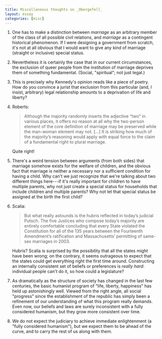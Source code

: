 ```yaml
---
title: Miscellaneous thoughts on _Obergefell_
layout: essay
categories: [misc]
---
```


1. One has to make a distinction between _marriage_ as an arbitrary member of
   the class of all possible civil relations, and _marriage_ as a contingent
   historical phenomenon. If I were designing a government from scratch, it's
   not at all obvious that I would want to give any kind of marriage (straight
   or inclusive) special status. 

2. Nevertheless it is certainly the case that in our current circumstances, the
   exclusion of queer people from the institution of marriage deprives them of
   something fundamental. (Social, "spiritual"; not just legal.)

3. This is precisely why Kennedy's opinion reads like a piece of poetry. How do
   you convince a jurist that exclusion from this particular (and, I insist,
   arbitrary) legal relationship amounts to a deprivation of life and liberty?

4. Roberts:

   >  Although the majority randomly inserts the adjective “two” in various
   >  places, it offers no reason at all why the two-person element of the core
   >  definition of marriage may be preserved while the man-woman element may
   >  not. [...] It is striking how much of the majority’s reasoning would apply
   >  with equal force to the claim of a fundamental right to plural marriage.

   Quite right!

5. There's a weird tension between arguments (from both sides)
   that marriage somehow exists for the welfare of children, and the
   obvious fact that marriage is neither a necessary nor a sufficient condition
   for having a child. Why can't we just recognize that we're talking about two
   different things here---if it's really important for children to have
   multiple parents, why not just create a special status for households
   that include children and multiple parents? Why not let that special status
   be assigned at the birth the first child?

6. Scalia:

   > But what really astounds is the hubris reflected in today’s judicial
   > Putsch. The five Justices who compose today’s majority are entirely
   > comfortable concluding that every State violated the Constitution for all
   > of the 135 years between the Fourteenth Amendment’s ratification and
   > Massachusetts’ permitting of same-sex marriages in 2003.

   Hubris? Scalia is surprised by the possibility that all the states might have
   been wrong; on the contrary, it seems outrageous to expect that the states
   could get everything right the first time around. Constructing an internally
   consistent set of beliefs or preferences is _really hard_: individual people
   can't do it, so how could a legislature?

7. As dramatically as the structure of society has changed in the last few
   centuries, the basic humanist program of "life, liberty, happiness" has held
   up astonishingly well. Viewed from the right angle, all social "progress"
   since the establishment of the republic has simply been a refinement of our
   understanding of what this program really demands. Even now, our beliefs and
   laws are surely inconsistent with a fully considered humanism, but they grow
   more consistent over time.

8. We do not expect the judiciary to achieve immediate enlightenment (a "fully
   considered humanism"), but we expect them to be ahead of the curve, and to
   carry the rest of us along with them.
